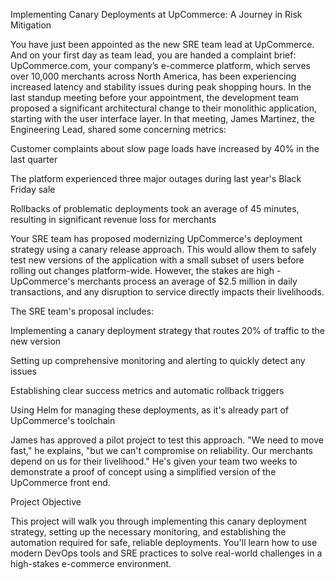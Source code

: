 Implementing Canary Deployments at UpCommerce: A Journey in Risk Mitigation

You have just been appointed as the new SRE team lead at UpCommerce. And on your first day as team lead, you are handed a complaint brief: UpCommerce.com, your company’s e-commerce platform, which serves over 10,000 merchants across North America, has been experiencing increased latency and stability issues during peak shopping hours. In the last standup meeting before your appointment, the development team proposed a significant architectural change to their monolithic application, starting with the user interface layer. In that meeting, James Martinez, the Engineering Lead, shared some concerning metrics:

Customer complaints about slow page loads have increased by 40% in the last quarter

The platform experienced three major outages during last year's Black Friday sale

Rollbacks of problematic deployments took an average of 45 minutes, resulting in significant revenue loss for merchants

Your SRE team has proposed modernizing UpCommerce's deployment strategy using a canary release approach. This would allow them to safely test new versions of the application with a small subset of users before rolling out changes platform-wide. However, the stakes are high - UpCommerce's merchants process an average of $2.5 million in daily transactions, and any disruption to service directly impacts their livelihoods.

The SRE team's proposal includes:

Implementing a canary deployment strategy that routes 20% of traffic to the new version

Setting up comprehensive monitoring and alerting to quickly detect any issues

Establishing clear success metrics and automatic rollback triggers

Using Helm for managing these deployments, as it's already part of UpCommerce's toolchain

James has approved a pilot project to test this approach. "We need to move fast," he explains, "but we can't compromise on reliability. Our merchants depend on us for their livelihood." He's given your team two weeks to demonstrate a proof of concept using a simplified version of the UpCommerce front end.

Project Objective

This project will walk you through implementing this canary deployment strategy, setting up the necessary monitoring, and establishing the automation required for safe, reliable deployments. You'll learn how to use modern DevOps tools and SRE practices to solve real-world challenges in a high-stakes e-commerce environment.

